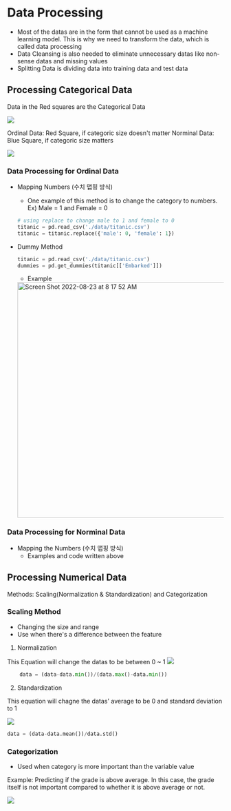 # Data Processing

* Most of the datas are in the form that cannot be used as a machine learning model. This is why we need to transform the data, which is called data processing
* Data Cleansing is also needed to eliminate unnecessary datas like non-sense datas and missing values
* Splitting Data is dividing data into training data and test data


## Processing Categorical Data

Data in the Red squares are the Categorical Data

![](https://user-images.githubusercontent.com/93812258/186034238-249cbb01-6ba7-4ead-a7c7-3ee7e23c6f38.png)

Ordinal Data: Red Square, if categoric size doesn't matter
Norminal Data: Blue Square, if categoric size matters

![](https://user-images.githubusercontent.com/93812258/186034581-b5e9deb5-7508-475c-b204-4fca335bb064.png)

### Data Processing for Ordinal Data
* Mapping Numbers (수치 맵핑 방식)
  * One example of this method is to change the category to numbers. Ex) Male = 1 and Female = 0
  ```python
  # using replace to change male to 1 and female to 0
  titanic = pd.read_csv('./data/titanic.csv')
  titanic = titanic.replace({'male': 0, 'female': 1})
  ```
* Dummy Method
  
  ```python
  titanic = pd.read_csv('./data/titanic.csv')
  dummies = pd.get_dummies(titanic[['Embarked']])
  ```
  
  * Example
  ![]()
  <img width="547" alt="Screen Shot 2022-08-23 at 8 17 52 AM" src="https://user-images.githubusercontent.com/93812258/186036058-45ab51f6-a816-4b65-97fc-5a3aceabee72.png">

### Data Processing for Norminal Data
* Mapping the Numbers (수치 맵핑 방식)
  * Examples and code written above

## Processing Numerical Data

Methods: Scaling(Normalization & Standardization) and Categorization

### Scaling Method
* Changing the size and range
* Use when there's a difference between the feature

1. Normalization

This Equation will change the datas to be between 0 ~ 1
![](https://user-images.githubusercontent.com/93812258/186038282-7176ab03-8199-4ecb-9b25-b74f6df30a1a.png)

```python
    data = (data-data.min())/(data.max()-data.min())
```

 2. Standardization
 
 This equation will chagne the datas' average to be 0 and standard deviation to 1
 
 ![](https://user-images.githubusercontent.com/93812258/186039239-f378d77c-1195-47c1-8900-221342df785d.png)
 
```python
data = (data-data.mean())/data.std()
```

 ### Categorization
 * Used when category is more important than the variable value

Example: Predicting if the grade is above average. In this case, the grade itself is not important compared to whether it is above average or not.

![](https://user-images.githubusercontent.com/93812258/186039527-e4696dc2-b755-44f2-94aa-3867e3b98ca2.png)
